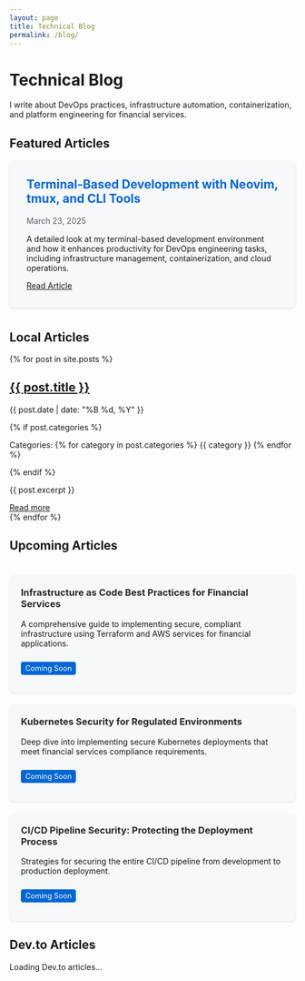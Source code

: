 ```yaml
---
layout: page
title: Technical Blog
permalink: /blog/
---
```


# Technical Blog

I write about DevOps practices, infrastructure automation, containerization, and platform engineering for financial services.

## Featured Articles

<div class="featured-article">
  <h2>Terminal-Based Development with Neovim, tmux, and CLI Tools</h2>
  <p class="post-date">March 23, 2025</p>
  <p>A detailed look at my terminal-based development environment and how it enhances productivity for DevOps engineering tasks, including infrastructure management, containerization, and cloud operations.</p>
  <a href="/blog/2025/03/23/terminal-based-development-environment/" class="btn outlined-btn">Read Article</a>
</div>

## Local Articles

<div class="blog-list">
  {% for post in site.posts %}
  <div class="blog-post-preview">
    <h2><a href="{{ post.url | relative_url }}">{{ post.title }}</a></h2>
    <p class="post-date">{{ post.date | date: "%B %d, %Y" }}</p>
    {% if post.categories %}
    <p class="post-categories">
      Categories: 
      {% for category in post.categories %}
      <span class="category">{{ category }}</span>
      {% endfor %}
    </p>
    {% endif %}
    <p>{{ post.excerpt }}</p>
    <a href="{{ post.url | relative_url }}" class="read-more">Read more</a>
  </div>
  {% endfor %}
</div>

## Upcoming Articles

<div class="upcoming-articles">
  <div class="upcoming-article">
    <h3>Infrastructure as Code Best Practices for Financial Services</h3>
    <p>A comprehensive guide to implementing secure, compliant infrastructure using Terraform and AWS services for financial applications.</p>
    <p class="coming-soon">Coming Soon</p>
  </div>
  
  <div class="upcoming-article">
    <h3>Kubernetes Security for Regulated Environments</h3>
    <p>Deep dive into implementing secure Kubernetes deployments that meet financial services compliance requirements.</p>
    <p class="coming-soon">Coming Soon</p>
  </div>
  
  <div class="upcoming-article">
    <h3>CI/CD Pipeline Security: Protecting the Deployment Process</h3>
    <p>Strategies for securing the entire CI/CD pipeline from development to production deployment.</p>
    <p class="coming-soon">Coming Soon</p>
  </div>
</div>

## Dev.to Articles

<div id="devto-articles" class="blog-list">
  <p>Loading Dev.to articles...</p>
</div>

<script>
  document.addEventListener('DOMContentLoaded', function() {
    // Fetch Dev.to articles
    fetch('https://dev.to/api/articles?username=joshuamichaelhall')
      .then(response => response.json())
      .then(data => {
        const container = document.getElementById('devto-articles');
        container.innerHTML = ''; // Clear loading message
        
        if (data.length === 0) {
          container.innerHTML = '<p>No articles found on Dev.to</p>';
          return;
        }
        
        // Display articles
        data.forEach(article => {
          const articleDiv = document.createElement('div');
          articleDiv.className = 'blog-post-preview';
          articleDiv.innerHTML = `
            <h2><a href="${article.url}" target="_blank">${article.title}</a></h2>
            <p class="post-date">${new Date(article.published_at).toLocaleDateString('en-US', { year: 'numeric', month: 'long', day: 'numeric' })}</p>
            ${article.tag_list.length > 0 ? `
              <p class="post-categories">
                Tags: 
                ${article.tag_list.map(tag => `<span class="tag">${tag}</span>`).join(' ')}
              </p>
            ` : ''}
            <p>${article.description}</p>
            <a href="${article.url}" target="_blank" class="read-more">Read on Dev.to</a>
          `;
          container.appendChild(articleDiv);
        });
      })
      .catch(error => {
        console.error('Error fetching Dev.to articles:', error);
        document.getElementById('devto-articles').innerHTML = '<p>Error loading Dev.to articles</p>';
      });
  });
</script>

<style>
  .featured-article {
    background-color: #f6f8fa;
    padding: 30px;
    border-radius: 8px;
    margin-bottom: 40px;
    box-shadow: 0 2px 4px rgba(0,0,0,0.1);
  }
  
  .featured-article h2 {
    margin-top: 0;
    color: #0366d6;
  }
  
  .featured-article .post-date {
    color: #586069;
    margin-bottom: 15px;
  }
  
  .upcoming-articles {
    margin-top: 40px;
    display: grid;
    grid-template-columns: repeat(auto-fill, minmax(300px, 1fr));
    gap: 20px;
  }
  
  .upcoming-article {
    background-color: #f6f8fa;
    padding: 20px;
    border-radius: 8px;
    box-shadow: 0 1px 3px rgba(0,0,0,0.1);
  }
  
  .upcoming-article h3 {
    margin-top: 0;
    color: #24292e;
  }
  
  .coming-soon {
    display: inline-block;
    background-color: #0366d6;
    color: white;
    padding: 4px 8px;
    border-radius: 4px;
    font-size: 0.8rem;
    margin-top: 10px;
  }
</style>